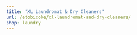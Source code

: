 ```yaml
---
title: "XL Laundromat & Dry Cleaners"
url: /etobicoke/xl-laundromat-and-dry-cleaners/
shop: laundry
---
```

